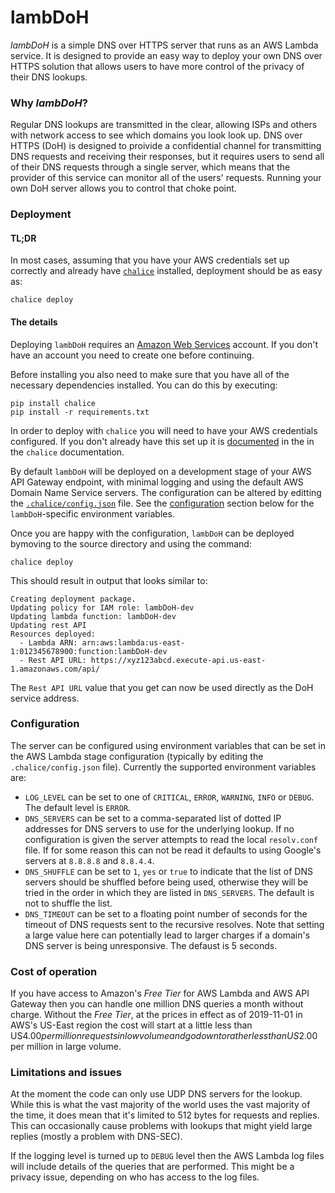 # lambDoH

*lambDoH* is a simple DNS over HTTPS server that runs as an AWS Lambda service. It is designed to provide an easy way to deploy your own DNS over HTTPS solution that allows users to have more control of the privacy of their DNS lookups.

### Why *lambDoH*?

Regular DNS lookups are transmitted in the clear, allowing ISPs and others with network access to see which domains you look look up. DNS over HTTPS (DoH) is designed to proivide a confidential channel for transmitting DNS requests and receiving their responses, but it requires users to send all of their DNS requests through a single server, which means that the provider of this service can monitor all of the users' requests. Running your own DoH server allows you to control that choke point.

### Deployment

#### TL;DR

In most cases, assuming that you have your AWS credentials set up correctly and already have [`chalice`](https://chalice.readthedocs.io/en/latest/) installed, deployment should be as easy as:

```
chalice deploy
```

#### The details

Deploying `lambDoH` requires an [Amazon Web Services](https://aws.amazon.com) account. If you don't have an account you need to create one before continuing.

Before installing you also need to make sure that you have all of the necessary dependencies installed. You can do this by executing:

```
pip install chalice
pip install -r requirements.txt
```

In order to deploy with `chalice` you will need to have your AWS credentials configured. If you don't already have this set up it is [documented](https://chalice.readthedocs.io/en/latest/quickstart.html#credentials) in the in the `chalice` documentation.

By default `lambDoH` will be deployed on a development stage of your AWS API Gateway endpoint, with minimal logging and using the default AWS Domain Name Service servers. The configuration can be altered by editting the [`.chalice/config.json`](https://chalice.readthedocs.io/en/latest/topics/configfile.html) file. See the [configuration](#Configuration) section below for the `lambDoH`-specific environment variables.

Once you are happy with the configuration, `lambDoH` can be deployed bymoving to the source directory and using the command:
```
chalice deploy
```

This should result in output that looks similar to:
```
Creating deployment package.
Updating policy for IAM role: lambDoH-dev
Updating lambda function: lambDoH-dev
Updating rest API
Resources deployed:
  - Lambda ARN: arn:aws:lambda:us-east-1:012345678900:function:lambDoH-dev
  - Rest API URL: https://xyz123abcd.execute-api.us-east-1.amazonaws.com/api/
```

The `Rest API URL` value that you get can now be used directly as the DoH service address.

### Configuration

The server can be configured using environment variables that can be set in the AWS Lambda stage configuration (typically by editing the `.chalice/config.json` file). Currently the supported environment variables are:

* `LOG_LEVEL` can be set to one of `CRITICAL`, `ERROR`, `WARNING`, `INFO` or `DEBUG`. The default level is `ERROR`.
* `DNS_SERVERS` can be set to a comma-separated list of dotted IP addresses for DNS servers to use for the underlying lookup. If no configuration is given the server attempts to read the local `resolv.conf` file. If for some reason this can not be read it defaults to using Google's servers at `8.8.8.8` and `8.8.4.4`.
* `DNS_SHUFFLE` can be set to `1`, `yes` or `true` to indicate that the list of DNS servers should be shuffled before being used, otherwise they will be tried in the order in which they are listed in `DNS_SERVERS`. The default is not to shuffle the list.
* `DNS_TIMEOUT` can be set to a floating point number of seconds for the timeout of DNS requests sent to the recursive resolves. Note that setting a large value here can potentially lead to larger charges if a domain's DNS server is being unresponsive. The defaust is 5 seconds.

### Cost of operation

If you have access to Amazon's _Free Tier_ for AWS Lambda and AWS API Gateway then you can handle one million DNS queries a month without charge. Without the _Free Tier_, at the prices in effect as of 2019-11-01 in AWS's US-East region the cost will start at a little less than US$4.00 per million requests in low volume and go down to rather less than US$2.00 per million in large volume.

### Limitations and issues

At the moment the code can only use UDP DNS servers for the lookup. While this is what the vast majority of the world uses the vast majority of the time, it does mean that it's limited to 512 bytes for requests and replies. This can occasionally cause problems with lookups that might yield large replies (mostly a problem with DNS-SEC).

If the logging level is turned up to `DEBUG` level then the AWS Lambda log files will include details of the queries that are performed. This might be a privacy issue, depending on who has access to the log files.
